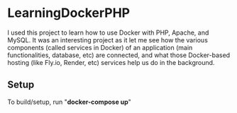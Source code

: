 # LearningDockerPHP
I used this project to learn how to use Docker with PHP, Apache, and MySQL. It was an interesting project as it let me see how the various components (called services in Docker) of an application (main functionalities, database, etc) are connected, and what those Docker-based hosting (like Fly.io, Render, etc) services help us do in the background.

<h2>Setup</h2>
To build/setup, run "<b>docker-compose up</b>"